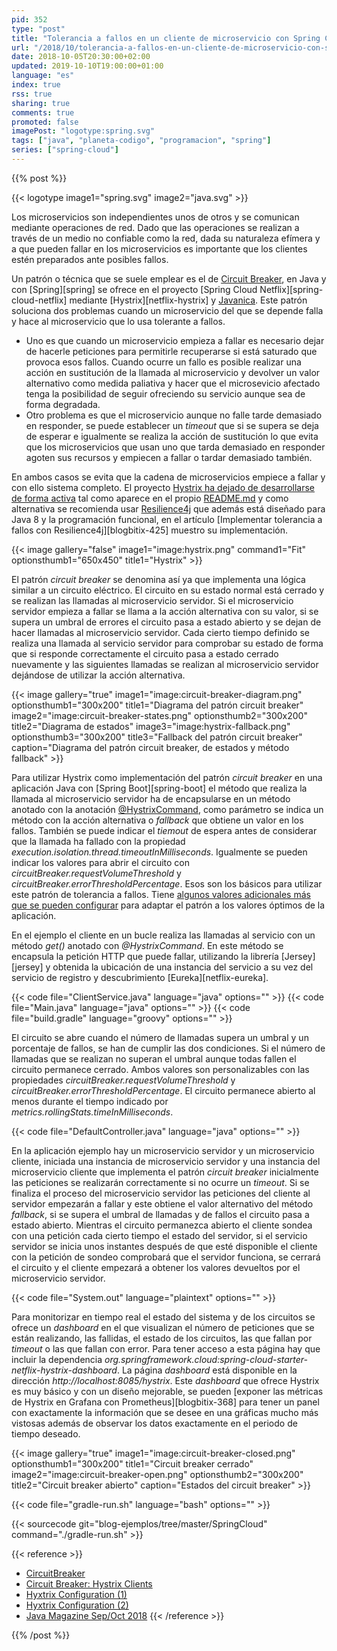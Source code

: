 ```yaml
---
pid: 352
type: "post"
title: "Tolerancia a fallos en un cliente de microservicio con Spring Cloud Netflix y Hystrix"
url: "/2018/10/tolerancia-a-fallos-en-un-cliente-de-microservicio-con-spring-cloud-netflix-y-hystrix/"
date: 2018-10-05T20:30:00+02:00
updated: 2019-10-10T19:00:00+01:00
language: "es"
index: true
rss: true
sharing: true
comments: true
promoted: false
imagePost: "logotype:spring.svg"
tags: ["java", "planeta-codigo", "programacion", "spring"]
series: ["spring-cloud"]
---
```


{{% post %}}

{{< logotype image1="spring.svg"  image2="java.svg" >}}

Los microservicios son independientes unos de otros y se comunican mediante operaciones de red. Dado que las operaciones se realizan a través de un medio no confiable como la red, dada su naturaleza efímera y a que pueden fallar en los microservicios es importante que los clientes estén preparados ante posibles fallos.

Un patrón o técnica que se suele emplear es el de [Circuit Breaker](https://www.martinfowler.com/bliki/CircuitBreaker.html), en Java y con [Spring][spring] se ofrece en el proyecto [Spring Cloud Netflix][spring-cloud-netflix] mediante [Hystrix][netflix-hystrix] y [Javanica](https://github.com/Netflix/Hystrix/tree/master/hystrix-contrib/hystrix-javanica). Este patrón soluciona dos problemas cuando un microservicio del que se depende falla y hace al microservicio que lo usa tolerante a fallos.

* Uno es que cuando un microservicio empieza a fallar es necesario dejar de hacerle peticiones para permitirle recuperarse si está saturado que provoca esos fallos. Cuando ocurre un fallo es posible realizar una acción en sustitución de la llamada al microservicio y devolver un valor alternativo como medida paliativa y hacer que el microsevicio afectado tenga la posibilidad de seguir ofreciendo su servicio aunque sea de forma degradada.
* Otro problema es que el microservicio aunque no falle tarde demasiado en responder, se puede establecer un _timeout_ que si se supera se deja de esperar e igualmente se realiza la acción de sustitución lo que evita que los microservicios que usan uno que tarda demasiado en responder agoten sus recursos y empiecen a fallar o tardar demasiado también.

En ambos casos se evita que la cadena de microservicios empiece a fallar y con ello sistema completo. El proyecto [Hystrix ha dejado de desarrollarse de forma activa](https://dzone.com/articles/resilience4j-and-sentinel-two-open-source-alternat) tal como aparece en el propio [README.md](https://github.com/Netflix/Hystrix/blob/master/README.md) y como alternativa se recomienda usar [Resilience4j](https://github.com/resilience4j/resilience4j) que además está diseñado para Java 8 y la programación funcional, en el artículo [Implementar tolerancia a fallos con Resilience4j][blogbitix-425] muestro su implementación.

{{< image
    gallery="false"
    image1="image:hystrix.png" command1="Fit" optionsthumb1="650x450" title1="Hystrix" >}}

El patrón _circuit breaker_ se denomina así ya que implementa una lógica similar a un circuito eléctrico. El circuito en su estado normal está cerrado y se realizan las llamadas al microservicio servidor. Si el microservicio servidor empieza a fallar se llama a la acción alternativa con su valor, si se supera un umbral de errores el circuito pasa a estado abierto y se dejan de hacer llamadas al microservicio servidor. Cada cierto tiempo definido se realiza una llamada al servicio servidor para comprobar su estado de forma que si responde correctamente el circuito pasa a estado cerrado nuevamente y las siguientes llamadas se realizan al microservicio servidor dejándose de utilizar la acción alternativa.

{{< image
    gallery="true"
    image1="image:circuit-breaker-diagram.png" optionsthumb1="300x200" title1="Diagrama del patrón circuit breaker"
    image2="image:circuit-breaker-states.png" optionsthumb2="300x200" title2="Diagrama de estados"
    image3="image:hystrix-fallback.png" optionsthumb3="300x200" title3="Fallback del patrón circuit breaker"
    caption="Diagrama del patrón circuit breaker, de estados y método fallback" >}}

Para utilizar Hystrix como implementación del patrón _circuit breaker_ en una aplicación Java con [Spring Boot][spring-boot] el método que realiza la llamada al microservicio servidor ha de  encapsularse en un método anotado con la anotación [@HystrixCommand](https://netflix.github.io/Hystrix/javadoc/com/netflix/hystrix/HystrixCommand.html), como parámetro se indica un método con la acción alternativa o _fallback_ que obtiene un valor en los fallos. También se puede indicar el _tiemout_ de espera antes de considerar que la llamada ha fallado con la propiedad _execution.isolation.thread.timeoutInMilliseconds_. Igualmente se pueden indicar los valores para abrir el circuito con _circuitBreaker.requestVolumeThreshold_ y _circuitBreaker.errorThresholdPercentage_. Esos son los básicos para utilizar este patrón de tolerancia a fallos. Tiene [algunos valores adicionales más que se pueden configurar](https://github.com/Netflix/Hystrix/tree/master/hystrix-contrib/hystrix-javanica#configuration) para adaptar el patrón a los valores óptimos de la aplicación.

En el ejemplo el cliente en un bucle realiza las llamadas al servicio con un método _get()_ anotado con _@HystrixCommand_. En este método se encapsula la petición HTTP que puede fallar, utilizando la librería [Jersey][jersey] y obtenida la ubicación de una instancia del servicio a su vez del servicio de registro y descubrimiento [Eureka][netflix-eureka].

{{< code file="ClientService.java" language="java" options="" >}}
{{< code file="Main.java" language="java" options="" >}}
{{< code file="build.gradle" language="groovy" options="" >}}

El circuito se abre cuando el número de llamadas supera un umbral y un porcentaje de fallos, se han de cumplir las dos condiciones. Si el número de llamadas que se realizan no superan el umbral aunque todas fallen el circuito permanece cerrado. Ambos valores son personalizables con las propiedades _circuitBreaker.requestVolumeThreshold_ y _circuitBreaker.errorThresholdPercentage_. El circuito permanece abierto al menos durante el tiempo indicado por _metrics.rollingStats.timeInMilliseconds_.

{{< code file="DefaultController.java" language="java" options="" >}}

En la aplicación ejemplo hay un microservicio servidor y un microservicio cliente, iniciada una instancia de microservicio servidor y una instancia del microservicio cliente que implementa el patrón _circuit breaker_ inicialmente las peticiones se realizarán correctamente si no ocurre un _timeout_. Si se finaliza el proceso del microservicio servidor las peticiones del cliente al servidor empezarán a fallar y este obtiene el valor alternativo del método _fallback_, si se supera el umbral de llamadas y de fallos el circuito pasa a estado abierto. Mientras el circuito permanezca abierto el cliente sondea con una petición cada cierto tiempo el estado del servidor, si el servicio servidor se inicia unos instantes después de que esté disponible el cliente con la petición de sondeo comprobará que el servidor funciona, se cerrará el circuito y el cliente empezará a obtener los valores devueltos por el microservicio servidor.

{{< code file="System.out" language="plaintext" options="" >}}

Para monitorizar en tiempo real el estado del sistema y de los circuitos se ofrece un _dashboard_ en el que visualizan el número de peticiones que se están realizando, las fallidas, el estado de los circuitos, las que fallan por _timeout_ o las que fallan con error. Para tener acceso a esta página hay que incluir la dependencia _org.springframework.cloud:spring-cloud-starter-netflix-hystrix-dashboard_. La página _dashboard_ está disponible en la dirección _http\://localhost:8085/hystrix_. Este _dashboard_ que ofrece Hystrix es muy básico y con un diseño mejorable, se pueden [exponer las métricas de Hystrix en Grafana con Prometheus][blogbitix-368] para tener un panel con exactamente la información que se desee en una gráficas mucho más vistosas además de observar los datos exactamente en el periodo de tiempo deseado.

{{< image
    gallery="true"
    image1="image:circuit-breaker-closed.png" optionsthumb1="300x200" title1="Circuit breaker cerrado"
    image2="image:circuit-breaker-open.png" optionsthumb2="300x200" title2="Circuit breaker abierto"
    caption="Estados del circuit breaker" >}}

{{< code file="gradle-run.sh" language="bash" options="" >}}

{{< sourcecode git="blog-ejemplos/tree/master/SpringCloud" command="./gradle-run.sh" >}}

{{< reference >}}
* [CircuitBreaker](https://www.martinfowler.com/bliki/CircuitBreaker.html)
* [Circuit Breaker: Hystrix Clients](http://cloud.spring.io/spring-cloud-static/spring-cloud-netflix/2.0.1.RELEASE/single/spring-cloud-netflix.html#_circuit_breaker_hystrix_clients)
* [Hyxtrix Configuration (1)](https://github.com/Netflix/Hystrix/tree/master/hystrix-contrib/hystrix-javanica#configuration)
* [Hyxtrix Configuration (2)](https://github.com/Netflix/Hystrix/wiki/Configuration)
* [Java Magazine Sep/Oct 2018](http://www.javamagazine.mozaicreader.com/SeptemberOctober2018/Twitter)
{{< /reference >}}

{{% /post %}}
